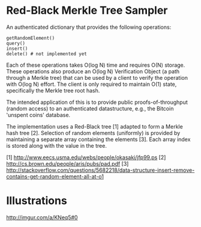 Red-Black Merkle Tree Sampler
=============================

An authenticated dictionary that provides the following operations:

    getRandomElement()
    query()
    insert()
    delete() # not implemented yet

Each of these operations takes O(log N) time and requires O(N) storage. These operations also produce an O(log N) Verification Object (a path through a Merkle tree) that can be used by a client to verify the operation with O(log N) effort. The client is only required to maintain O(1) state, specifically the Merkle tree root hash.

The intended application of this is to provide public proofs-of-throughput (random access) to an authenticated datastructure, e.g., the Bitcoin 'unspent coins' database.

The implementation uses a Red-Black tree [1] adapted to form a Merkle hash tree [2]. Selection of random elements (uniformly) is provided by maintaining a separate array containing the elements [3]. Each array index is stored along with the value in the tree.

[1] http://www.eecs.usma.edu/webs/people/okasaki/jfp99.ps
[2] http://cs.brown.edu/people/aris/pubs/pad.pdf
[3] http://stackoverflow.com/questions/5682218/data-structure-insert-remove-contains-get-random-element-all-at-o1

Illustrations
=============
http://imgur.com/a/KNeq5#0